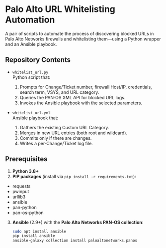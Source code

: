 # Palo Alto URL Whitelisting Automation

A pair of scripts to automate the process of discovering blocked URLs in Palo Alto Networks firewalls and whitelisting them—using a Python wrapper and an Ansible playbook.

## Repository Contents

- `whitelist_url.py`  
  Python script that:
  1. Prompts for Change/Ticket number, firewall Host/IP, credentials, search term, VSYS, and URL category.
  2. Queries the PAN‑OS XML API for blocked URL logs.
  3. Invokes the Ansible playbook with the selected parameters.

- `whitelist_url.yml`  
  Ansible playbook that:
  1. Gathers the existing Custom URL Category.
  2. Merges in new URL entries (both root and wildcard).
  3. Commits only if there are changes.
  4. Writes a per‑Change/Ticket log file.

## Prerequisites

1. **Python 3.8+**  
2. **PIP packages** (install via `pip install -r requirements.txt`):
- requests
- pwinput
- urllib3
- ansible
- pan-python
- pan-os-python


3. **Ansible** (2.9+) with the **Palo Alto Networks PAN‑OS collection**:
   ```bash
   sudo apt install ansible
   pip install ansible
   ansible-galaxy collection install paloaltonetworks.panos

